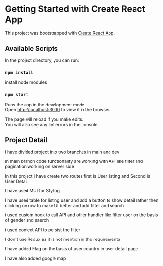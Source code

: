 # Getting Started with Create React App

This project was bootstrapped with [Create React App](https://github.com/facebook/create-react-app).

## Available Scripts

In the project directory, you can run:
### `npm install`

install node modules

### `npm start`

Runs the app in the development mode.\
Open [http://localhost:3000](http://localhost:3000) to view it in the browser.

The page will reload if you make edits.\
You will also see any lint errors in the console.
## Project Detail
i have divided project into two branches in main and dev 

in main branch code functionality are working with API like filter and pagination working on server side 

In this project i have create two routes first is User listing and Second is User Detail.

I have used MUI for Styling

I have used table for listing user and add a button to show detail rather then clicking on row to make UI better and add filter and search

i used custom hook to call API and other handler like filter user on the basis of gender and saerch

i used context API to persist the filter

I don't use Redux as it is not mention in the requirements

I have added Flag on the basis of user country in user detail page

I have also added google map